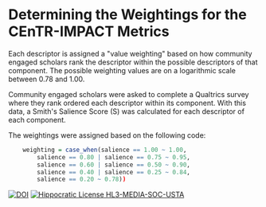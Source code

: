 # Determining the Weightings for the CEnTR-IMPACT Metrics

Each descriptor is assigned a "value weighting" based on how community engaged scholars rank the descriptor within the possible descriptors of that component. The possible weighting values are on a logarithmic scale between 0.78 and 1.00.

Community engaged scholars were asked to complete a Qualtrics survey where they rank ordered each descriptor within its component. With this data, a Smith's Salience Score (S) was calculated for each descriptor of each component.

The weightings were assigned based on the following code:

```r
    weighting = case_when(salience == 1.00 ~ 1.00,
        salience == 0.80 | salience == 0.75 ~ 0.95,
        salience == 0.60 | salience == 0.50 ~ 0.90,
        salience == 0.40 | salience == 0.25 ~ 0.84,
        salience == 0.20 ~ 0.78))
```
[![DOI](https://zenodo.org/badge/DOI/10.17605/OSF.IO/TEG78.svg)](https://doi.org/10.17605/OSF.IO/TEG78)
[![Hippocratic License HL3-MEDIA-SOC-USTA](https://img.shields.io/static/v1?label=Hippocratic%20License&message=HL3-MEDIA-SOC-USTA&labelColor=5e2751&color=bc8c3d)](https://firstdonoharm.dev/version/3/0/media-soc-usta.html)
